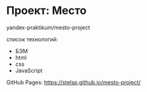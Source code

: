# Проект: Место

yandex-praktikum/mesto-project

cписок технологий:
<ul>
  <li>БЭМ</li>
  <li>html</li>
  <li>css</li>
  <li>JavaScript</li>
</ul>

GitHub Pages: https://stelsp.github.io/mesto-project/
